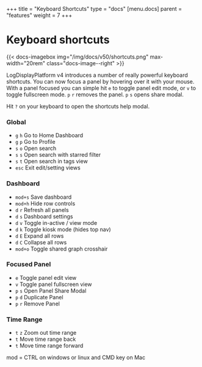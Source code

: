 +++
title = "Keyboard Shortcuts"
type = "docs"
[menu.docs]
parent = "features"
weight = 7
+++

# Keyboard shortcuts

{{< docs-imagebox img="/img/docs/v50/shortcuts.png" max-width="20rem" class="docs-image--right" >}}

LogDisplayPlatform v4 introduces a number of really powerful keyboard shortcuts. You can now focus a panel
by hovering over it with your mouse. With a panel focused you can simple hit `e` to toggle panel
edit mode, or `v` to toggle fullscreen mode. `p` `r` removes the panel. `p` `s` opens share
modal.

Hit `?` on your keyboard to open the shortcuts help modal.

### Global

- `g` `h`	Go to Home Dashboard
- `g` `p`	Go to Profile
- `s` `o`	Open search
- `s` `s`	Open search with starred filter
- `s` `t`	Open search in tags view
- `esc`	Exit edit/setting views

### Dashboard

- `mod+s`	Save dashboard
- `mod+h`	Hide row controls
- `d` `r`	Refresh all panels
- `d` `s`	Dashboard settings
- `d` `v`	Toggle in-active / view mode
- `d` `k`	Toggle kiosk mode (hides top nav)
- `d` `E`	Expand all rows
- `d` `C`	Collapse all rows
- `mod+o`	Toggle shared graph crosshair

### Focused Panel
- `e`	Toggle panel edit view
- `v`	Toggle panel fullscreen view
- `p` `s` Open Panel Share Modal
- `p` `d` Duplicate Panel
- `p` `r` Remove Panel

### Time Range
- `t` `z`	Zoom out time range
- `t`	Move time range back
- `t`	Move time range forward

mod = CTRL on windows or linux and CMD key on Mac
